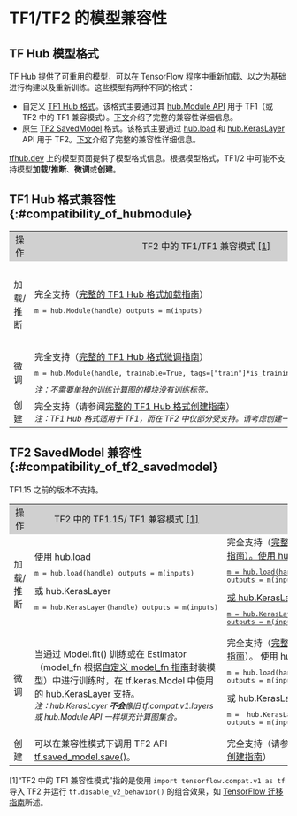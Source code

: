 # TF1/TF2 的模型兼容性

## TF Hub 模型格式

TF Hub 提供了可重用的模型，可以在 TensorFlow 程序中重新加载、以之为基础进行构建以及重新训练。这些模型有两种不同的格式：

- 自定义 [TF1 Hub 格式](https://www.tensorflow.org/hub/tf1_hub_module)。该格式主要通过其 [hub.Module API](https://www.tensorflow.org/hub/api_docs/python/hub/Module) 用于 TF1（或 TF2 中的 TF1 兼容模式）。[下文](#compatibility_of_hubmodule)介绍了完整的兼容性详细信息。
- 原生 [TF2 SavedModel](https://www.tensorflow.org/hub/tf2_saved_model) 格式。该格式主要通过 [hub.load](https://www.tensorflow.org/hub/api_docs/python/hub/load) 和 [hub.KerasLayer](https://www.tensorflow.org/hub/api_docs/python/hub/KerasLayer) API 用于 TF2。[下文](#compatibility_of_tf2_savedmodel)介绍了完整的兼容性详细信息。

[tfhub.dev](https://tfhub.dev) 上的模型页面提供了模型格式信息。根据模型格式，TF1/2 中可能不支持模型**加载/推断**、**微调**或**创建**。

## TF1 Hub 格式兼容性 {:#compatibility_of_hubmodule}

<table style="width: 100%;">
  <tr style="text-align: center">
    <col style="width: 20%">
    <col style="width: 40%">
    <col style="width: 40%">
    <td style="text-align: center; background-color: #D0D0D0">操作</td>
    <td style="text-align: center; background-color: #D0D0D0">TF2 中的 TF1/TF1 兼容模式 <a href="#compatfootnote">[1]</a> </td>
    <td style="text-align: center; background-color: #D0D0D0">TF2</td>
  </tr>
  <tr>
    <td>加载/推断</td>
    <td>完全支持（<a href="https://www.tensorflow.org/hub/tf1_hub_module#using_a_module">完整的 TF1 Hub 格式加载指南</a>）      <pre style="font-size: 12px;" lang="python">m = hub.Module(handle) outputs = m(inputs)</pre> </td>
    <td>建议使用 hub.load     <pre style="font-size: 12px;" lang="python">m = hub.load(handle)
outputs = m.signatures["sig"](inputs)</pre>       或 hub.KerasLayer       <pre style="font-size: 12px;" lang="python">m = hub.KerasLayer(handle, signature="sig")
outputs = m(inputs)</pre> </td>
  </tr>
  <tr>
    <td>微调</td>
    <td>完全支持（<a href="https://www.tensorflow.org/hub/tf1_hub_module#for_consumers">完整的 TF1 Hub 格式微调指南</a>）<pre style="font-size: 12px;" lang="python">m = hub.Module(handle, trainable=True, tags=["train"]*is_training) outputs = m(inputs)</pre> <div style="font-style: italic; font-size: 14px"> 注：不需要单独的训练计算图的模块没有训练标签。</div> </td>
    <td style="text-align: center">       Not supported</td>
  </tr>
  <tr>
    <td>创建</td>
    <td>完全支持（请参阅<a href="https://www.tensorflow.org/hub/tf1_hub_module#general_approach">完整的 TF1 Hub 格式创建指南</a>）<br> <div style="font-style: italic; font-size: 14px"> 注：TF1 Hub 格式适用于 TF1，而在 TF2 中仅部分受支持。请考虑创建一个 TF2 SavedModel。      </div> </td>
    <td style="text-align: center">Not supported</td>
  </tr>
</table>

## TF2 SavedModel 兼容性 {:#compatibility_of_tf2_savedmodel}

TF1.15 之前的版本不支持。

<table style="width: 100%;">
  <tr style="text-align: center">
    <col style="width: 20%">
    <col style="width: 40%">
    <col style="width: 40%">
    <td style="text-align: center; background-color: #D0D0D0">操作</td>
    <td style="text-align: center; background-color: #D0D0D0">TF2 中的 TF1.15/ TF1 兼容模式 <a href="#compatfootnote">[1]</a> </td>
    <td style="text-align: center; background-color: #D0D0D0">TF2</td>
  </tr>
  <tr>
    <td>加载/推断</td>
    <td>       使用 hub.load     <pre style="font-size: 12px;" lang="python">m = hub.load(handle) outputs = m(inputs)</pre>       或 hub.KerasLayer       <pre style="font-size: 12px;" lang="python">m = hub.KerasLayer(handle) outputs = m(inputs)</pre> </td>
    <td> 完全支持（<a href="https://www.tensorflow.org/hub/tf2_saved_model#using_savedmodels_from_tf_hub">完整的 TF2 SavedModel 加载指南）。使用 hub.load     <pre style="font-size: 12px;" lang="python">m = hub.load(handle)
outputs = m(inputs)</pre>       或 hub.KerasLayer       <pre style="font-size: 12px;" lang="python">m = hub.KerasLayer(handle)
outputs = m(inputs)</pre></a> </td>
  </tr>
  <tr>
    <td>微调</td>
    <td>当通过 Model.fit() 训练或在 Estimator（model_fn 根据<a href="https://www.tensorflow.org/guide/migrate#using_a_custom_model_fn">自定义 model_fn 指南</a>封装模型）中进行训练时，在 tf.keras.Model 中使用的 hub.KerasLayer 支持。       <br><div style="font-style: italic; font-size: 14px;"> 注：hub.KerasLayer <span style="font-weight: bold;">不会</span>像旧 tf.compat.v1.layers 或 hub.Module API 一样填充计算图集合。</div> </td>
    <td>       完全支持（<a href="https://www.tensorflow.org/hub/tf2_saved_model#for_savedmodel_consumers">完整的 TF2 SavedModel 微调指南</a>）。      使用 hub.load：      <pre style="font-size: 12px;" lang="python">m = hub.load(handle)
outputs = m(inputs, training=is_training)</pre>       或 hub.KerasLayer：      <pre style="font-size: 12px;" lang="python">m =  hub.KerasLayer(handle, trainable=True)
outputs = m(inputs)</pre> </td>
  </tr>
  <tr>
    <td>创建</td>
    <td>可以在兼容性模式下调用 TF2 API <a href="https://www.tensorflow.org/api_docs/python/tf/saved_model/save">tf.saved_model.save()</a>。</td>
   <td>完全支持（请参阅<a href="https://www.tensorflow.org/hub/tf2_saved_model#creating_savedmodels_for_tf_hub">完整的 TF2 SavedModel 创建指南</a>）</td>
  </tr>
</table>

<p id="compatfootnote">[1]“TF2 中的 TF1 兼容性模式”指的是使用 <code style="font-size: 12px;" lang="python">import tensorflow.compat.v1 as tf</code> 导入 TF2  并运行   <code style="font-size: 12px;" lang="python">tf.disable_v2_behavior()</code> 的组合效果，如 <a href="https://www.tensorflow.org/guide/migrate">TensorFlow 迁移指南</a>所述。</p>
